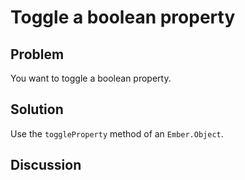 # Toggle a boolean property

## Problem
You want to toggle a boolean property.

## Solution
Use the `toggleProperty` method of an `Ember.Object`.

## Discussion